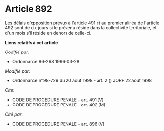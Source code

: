 # Article 892

Les délais d'opposition prévus à l'article 491 et au premier alinéa de l'article 492 sont de dix jours si le prévenu réside
dans la collectivité territoriale, et d'un mois s'il réside en dehors de celle-ci.

**Liens relatifs à cet article**

_Codifié par_:

  - Ordonnance 96-268 1996-03-28

_Modifié par_:

  - Ordonnance n°98-729 du 20 août 1998 - art. 2 () JORF 22 août 1998

_Cite_:

  - CODE DE PROCEDURE PENALE - art. 491 (V)
  - CODE DE PROCEDURE PENALE - art. 492 (M)

_Cité par_:

  - CODE DE PROCEDURE PENALE - art. 896 (V)
